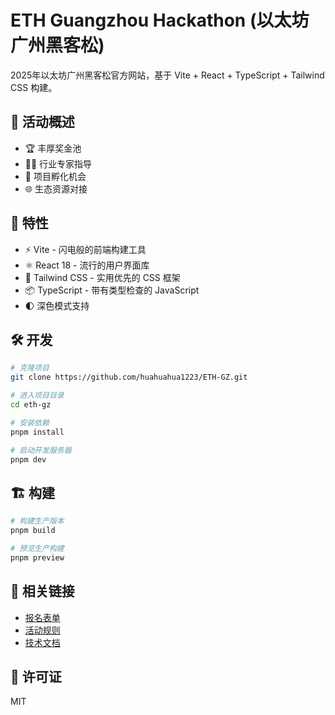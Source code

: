 # ETH Guangzhou Hackathon (以太坊广州黑客松)

2025年以太坊广州黑客松官方网站，基于 Vite + React + TypeScript + Tailwind CSS 构建。

## 🎯 活动概述

- 🏆 丰厚奖金池
- 👨‍🏫 行业专家指导
- 🚀 项目孵化机会
- 🌐 生态资源对接

## 🚀 特性

- ⚡️ Vite - 闪电般的前端构建工具
- ⚛️ React 18 - 流行的用户界面库
- 🎨 Tailwind CSS - 实用优先的 CSS 框架
- 📦 TypeScript - 带有类型检查的 JavaScript
- 🌓 深色模式支持

## 🛠️ 开发

```bash
# 克隆项目
git clone https://github.com/huahuahua1223/ETH-GZ.git

# 进入项目目录
cd eth-gz

# 安装依赖
pnpm install

# 启动开发服务器
pnpm dev
```

## 🏗️ 构建

```bash
# 构建生产版本
pnpm build

# 预览生产构建
pnpm preview
```

## 🔗 相关链接

- [报名表单]()
- [活动规则]()
- [技术文档]()

## 📄 许可证

MIT
